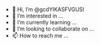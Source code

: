 - 👋 Hi, I’m @gcdYIKASFVGUSI
- 👀 I’m interested in ...
- 🌱 I’m currently learning ...
- 💞️ I’m looking to collaborate on ...
- 📫 How to reach me ...

<!---
gcdYIKASFVGUSI/gcdYIKASFVGUSI is a ✨ special ✨ repository because its `README.md` (this file) appears on your GitHub profile.
You can click the Preview link to take a look at your changes.
--->

